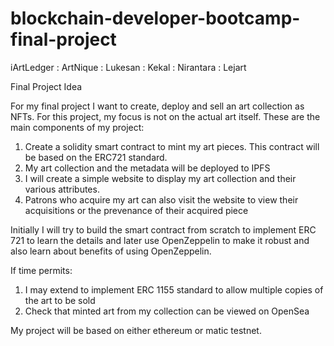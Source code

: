 # blockchain-developer-bootcamp-final-project
iArtLedger : ArtNique : Lukesan : Kekal : Nirantara : Lejart

Final Project Idea

For my final project I want to create, deploy and sell an art collection as NFTs. For this project, my focus is not on the actual art itself. These are the main components of my project:
1. Create a solidity smart contract to mint my art pieces. This contract will be based on the ERC721 standard. 
2. My art collection and the metadata will be deployed to IPFS
3. I will create a simple website to display my art collection and their various attributes.
4. Patrons who acquire my art can also visit the website to view their acquisitions or the prevenance of their acquired piece

Initially I will try to build the smart contract from scratch to implement ERC 721 to learn the details and later use OpenZeppelin to make it robust and also learn about benefits of using OpenZeppelin. 

If time permits:
1. I may extend to implement ERC 1155 standard to allow multiple copies of the art to be sold
2. Check that minted art from my collection can be viewed on OpenSea

My project will be based on either ethereum or matic testnet.
